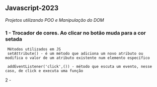 ## Javascript-2023   
_Projetos utilizando POO e Manipulação do DOM_
 
 
 ### 1 - Trocador de cores. Ao clicar no botão muda para a cor setada
 
     Métodos utilizados em JS 
     setAttribute() - é um método que adiciona um novo atributo ou modifica o valor de um atributo existente num elemento específico
 
     addEventListener('click',()) - método que escuta um evento, nesse caso, de click e executa uma função
 2 - 
